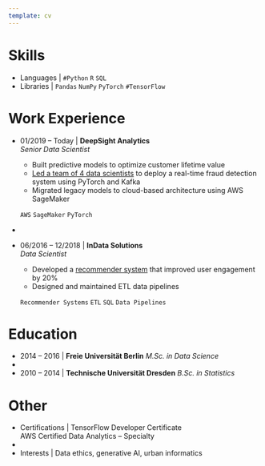 ```yaml
---
template: cv
---
```


# Skills

- Languages | `#Python` `R` `SQL`
- Libraries | `Pandas` `NumPy` `PyTorch` `#TensorFlow`

# Work Experience

- 01/2019 – Today | **DeepSight Analytics**  
  _Senior Data Scientist_

  - Built predictive models to optimize customer lifetime value
  - [Led a team of 4 data scientists](https://externallink.com) to deploy a real-time fraud detection system using PyTorch and Kafka
  - Migrated legacy models to cloud-based architecture using AWS SageMaker

  `AWS` `SageMaker` `PyTorch`

-
- 06/2016 – 12/2018 | **InData Solutions**  
  _Data Scientist_

  - Developed a [recommender system](https://externallink.com) that improved user engagement by 20%
  - Designed and maintained ETL data pipelines

  `Recommender Systems` `ETL` `SQL` `Data Pipelines`

# Education

- 2014 – 2016 | **Freie Universität Berlin**
  _M.Sc. in Data Science_
-
- 2010 – 2014 | **Technische Universität Dresden**
  _B.Sc. in Statistics_

# Other

- Certifications | TensorFlow Developer Certificate  
  AWS Certified Data Analytics – Specialty
-
- Interests | Data ethics, generative AI, urban informatics

